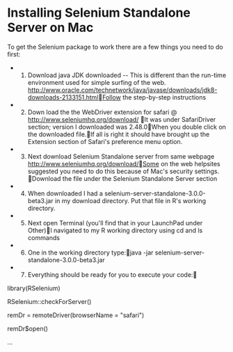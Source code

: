 # Installing Selenium Standalone Server on Mac
To get the Selenium package to work there are a few things you need to do first:
-	1) Download java JDK downloaded --  This is different than the run-time environment used for simple surfing of the web. http://www.oracle.com/technetwork/java/javase/downloads/jdk8-downloads-2133151.htmlFollow the step-by-step instructions
-	2) Down load the the WebDriver extension for safari @ http://www.seleniumhq.org/download/   It was under SafariDriver section; version I downloaded was 2.48.0When you double click on the downloaded file.If all is right it should have brought up the Extension section of Safari's preference menu option.
-	3) Next download Selenium Standalone server from same webpage  http://www.seleniumhq.org/download/Some on the web helpsites suggested you need to do this because of Mac's security settings. Download the file under the Selenium Standalone Server section
-	4) When downloaded I had a selenium-server-standalone-3.0.0-beta3.jar  in my download directory.  Put that file in R's working directory.
-	5) Next open Terminal (you'll find that in your LaunchPad under Other)I navigated to my R working directory using cd and ls commands
-	6) One in the working directory type:java -jar  selenium-server-standalone-3.0.0-beta3.jar
-	7) Everything should be ready for you to execute your code:

library(RSelenium)

RSelenium::checkForServer() 

remDr = remoteDriver(browserName = "safari")

remDr$open()

...
